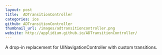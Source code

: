```yaml
---
layout: post
title:  ADTransitionController
categories: ios
github: ADTransitionController
thumbnail_url: /images/adtransitioncontroller.png
website: http://applidium.github.io/ADTransitionController/
---
```


A drop-in replacement for UINavigationController with custom transitions.
